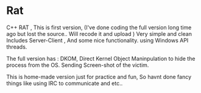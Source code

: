 # Rat
C++ RAT , This is first version, (I've done coding the full version long time ago but lost the source.. Will recode it and upload ) 
Very simple and clean Includes Server-Client , And some nice functionality.
using Windows API threads.

The full version has : 
    DKOM, Direct Kernel Object Maninpulation to hide the process from the OS.
    Sending Screen-shot of the victim.

This is home-made version just for practice and fun, So havnt done fancy things like using IRC to communicate and etc..
